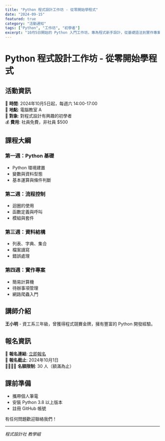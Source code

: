```yaml
---
title: "Python 程式設計工作坊 - 從零開始學程式"
date: "2024-09-15" 
featured: true
category: "活動通知"
tags: ["Python", "工作坊", "初學者"]
excerpt: "10月5日開始的 Python 入門工作坊，專為程式新手設計，從基礎語法到實作專案一步到位！"
---
```


# Python 程式設計工作坊 - 從零開始學程式

## 活動資訊

📅 **時間**: 2024年10月5日起，每週六 14:00-17:00  
📍 **地點**: 電腦教室 A  
👥 **對象**: 對程式設計有興趣的初學者  
💰 **費用**: 社員免費，非社員 $500  

## 課程大綱

### 第一週：Python 基礎
- Python 環境建置
- 變數與資料型態
- 基本運算與條件判斷

### 第二週：流程控制
- 迴圈的使用
- 函數定義與呼叫
- 模組與套件

### 第三週：資料結構
- 列表、字典、集合
- 檔案讀寫
- 錯誤處理

### 第四週：實作專案
- 簡易計算機
- 待辦事項管理
- 網路爬蟲入門

## 講師介紹

**王小明** - 資工系三年級，曾獲得程式競賽金牌，擁有豐富的 Python 開發經驗。

## 報名資訊

🔗 **報名連結**: [立即報名](https://forms.google.com/python-workshop)  
📝 **報名截止**: 2024年10月1日  
👨‍👩‍👧‍👦 **名額限制**: 30 人（額滿為止）

## 課前準備

- 攜帶個人筆電
- 安裝 Python 3.8 以上版本
- 註冊 GitHub 帳號

有任何問題歡迎聯絡我們！

---
*程式設計社 教學組*